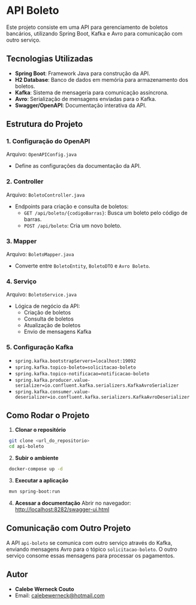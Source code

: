 # API Boleto

Este projeto consiste em uma API para gerenciamento de boletos bancários, utilizando Spring Boot, Kafka e Avro para comunicação com outro serviço.

## Tecnologias Utilizadas
- **Spring Boot**: Framework Java para construção da API.
- **H2 Database**: Banco de dados em memória para armazenamento dos boletos.
- **Kafka**: Sistema de mensageria para comunicação assíncrona.
- **Avro**: Serialização de mensagens enviadas para o Kafka.
- **Swagger/OpenAPI**: Documentação interativa da API.

## Estrutura do Projeto

### 1. **Configuração do OpenAPI**
Arquivo: `OpenAPIConfig.java`
- Define as configurações da documentação da API.

### 2. **Controller**
Arquivo: `BoletoController.java`
- Endpoints para criação e consulta de boletos:
  - `GET /api/boleto/{codigoBarras}`: Busca um boleto pelo código de barras.
  - `POST /api/boleto`: Cria um novo boleto.

### 3. **Mapper**
Arquivo: `BoletoMapper.java`
- Converte entre `BoletoEntity`, `BoletoDTO` e `Avro Boleto`.

### 4. **Serviço**
Arquivo: `BoletoService.java`
- Lógica de negócio da API:
  - Criação de boletos
  - Consulta de boletos
  - Atualização de boletos
  - Envio de mensagens Kafka

### 5. **Configuração Kafka**
- `spring.kafka.bootstrapServers=localhost:19092`
- `spring.kafka.topico-boleto=solicitacao-boleto`
- `spring.kafka.topico-notificacao=notificacao-boleto`
- `spring.kafka.producer.value-serializer=io.confluent.kafka.serializers.KafkaAvroSerializer`
- `spring.kafka.consumer.value-deserializer=io.confluent.kafka.serializers.KafkaAvroDeserializer`

## Como Rodar o Projeto

1. **Clonar o repositório**
```sh
 git clone <url_do_repositorio>
 cd api-boleto
```
2. **Subir o ambiente**
```sh
 docker-compose up -d
```
3. **Executar a aplicação**
```sh
 mvn spring-boot:run
```
4. **Acessar a documentação**
Abrir no navegador: [http://localhost:8282/swagger-ui.html](http://localhost:8282/swagger-ui.html)

## Comunicação com Outro Projeto

A API `api-boleto` se comunica com outro serviço através do Kafka, enviando mensagens Avro para o tópico `solicitacao-boleto`. O outro serviço consome essas mensagens para processar os pagamentos.

## Autor
- **Calebe Werneck Couto**
- Email: calebewerneck@hotmail.com

